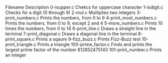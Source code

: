 Filename	Description
0-isupper.c	Chekcs for uppercase character
1-isdigit.c	Checks for a digit (0 through 9)
2-mul.c	Multiplies two integers
3-print_numbers.c	Prints the numbers, from 0 to 9
4-print_most_numbers.c	Prints the numbers, from 0 to 9, except 2 and 4
5-more_numbers.c	Prints 10 times the numbers, from 0 to 14
6-print_line.c	Draws a straight line in the terminal
7-print_diagonal.c	Draws a diagonal line in the terminal
8-print_square.c	Prints a sqaure
9-fizz_buzz.c	Prints Fizz-Buzz test
10-print_triangle.c	Prints a triangle
100-prime_factor.c	Finds and prints the largest prime factor of the number 612852475143
101-print_number.c	Prints an integer
